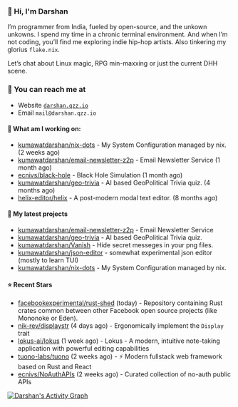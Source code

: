 ### 👋 Hi, I'm Darshan
I’m programmer from India, fueled by open-source, and the unkown unkowns. I spend my time in a chronic terminal environment. And when I’m not coding, you’ll find me exploring indie hip-hop artists. Also tinkering my glorius ```flake.nix```.

Let’s chat about Linux magic, RPG min-maxxing or just the current DHH scene.

### 📧 You can reach me at

* Website [`darshan.qzz.io`](https://darshan.qzz.io)
* Email `mail@darshan.qzz.io`

#### 👷 What am I working on:


- [kumawatdarshan/nix-dots](https://github.com/kumawatdarshan/nix-dots) - My System Configuration managed by nix. (2 weeks ago)
- [kumawatdarshan/email-newsletter-z2p](https://github.com/kumawatdarshan/email-newsletter-z2p) - Email Newsletter Service (1 month ago)
- [ecnivs/black-hole](https://github.com/ecnivs/black-hole) - Black Hole Simulation (1 month ago)
- [kumawatdarshan/geo-trivia](https://github.com/kumawatdarshan/geo-trivia) - AI based GeoPolitical Trivia quiz.  (4 months ago)
- [helix-editor/helix](https://github.com/helix-editor/helix) - A post-modern modal text editor. (8 months ago)

#### 🌱 My latest projects

- [kumawatdarshan/email-newsletter-z2p](https://github.com/kumawatdarshan/email-newsletter-z2p) - Email Newsletter Service
- [kumawatdarshan/geo-trivia](https://github.com/kumawatdarshan/geo-trivia) - AI based GeoPolitical Trivia quiz. 
- [kumawatdarshan/Vanish](https://github.com/kumawatdarshan/Vanish) - Hide secret messeges in your png files. 
- [kumawatdarshan/json-editor](https://github.com/kumawatdarshan/json-editor) - somewhat experimental json editor (mostly to learn TUI)
- [kumawatdarshan/nix-dots](https://github.com/kumawatdarshan/nix-dots) - My System Configuration managed by nix.

#### ⭐ Recent Stars

- [facebookexperimental/rust-shed](https://github.com/facebookexperimental/rust-shed) (today) - Repository containing Rust crates common between other Facebook open source projects (like Mononoke or Eden).
- [nik-rev/displaystr](https://github.com/nik-rev/displaystr) (4 days ago) - Ergonomically implement the `Display` trait
- [lokus-ai/lokus](https://github.com/lokus-ai/lokus) (1 week ago) - Lokus - A modern, intuitive note-taking application with powerful editing capabilities
- [tuono-labs/tuono](https://github.com/tuono-labs/tuono) (2 weeks ago) - ⚡ Modern fullstack web framework based on Rust and React
- [ecnivs/NoAuthAPIs](https://github.com/ecnivs/NoAuthAPIs) (2 weeks ago) - Curated collection of no-auth public APIs

<div>
    <a href="#"><img alt="Darshan's Activity Graph" src="https://github-readme-activity-graph.vercel.app/graph?username=kumawatdarshan&custom_title=Darshan%27s%20Contribution%20Graph&bg_color=0D1117&color=FFFFFF&line=2c83f8&point=FFFFFF&hide_border=true" /></a>
<div> 
